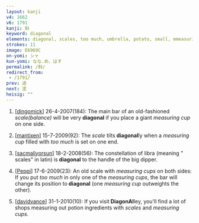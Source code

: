 ```yaml
---
layout: kanji
v4: 1662
v6: 1791
kanji: 斜
keyword: diagonal
elements: diagonal, scales, too much, umbrella, potato, small, mmeasuring cup, big dipper, The Plough, drop, ten, needle
strokes: 11
image: E6969C
on-yomi: シャ
kun-yomi: なな.め、はす
permalink: /斜/
redirect_from:
 - /1791/
prev: 途
next: 塗
heisig: ""
---
```


1) [<a href="http://kanji.koohii.com/profile/dingomick">dingomick</a>] 26-4-2007(184): The main bar of an old-fashioned <em>scale(balance)</em> will be very <strong>diagonal</strong> if you place a giant <em>measuring cup</em> on one side.

2) [<a href="http://kanji.koohii.com/profile/mantixen">mantixen</a>] 15-7-2009(92): The <em>scale</em> tilts<strong> diagonal</strong>ly when a <em>measuring cup</em> filled with <em>too much</em> is set on one end.

3) [<a href="http://kanji.koohii.com/profile/sacmaliyorsun">sacmaliyorsun</a>] 18-2-2008(56): The constellation of libra (meaning &quot; scales&quot; in latin) is<strong> diagonal</strong> to the handle of the big dipper.

4) [<a href="http://kanji.koohii.com/profile/Peppi">Peppi</a>] 17-6-2009(23): An old scale with <em>measuring cups</em> on both sides: If you put <em>too much</em> in only one of the <em>measuring cups</em>, the bar will change its position to<strong> diagonal</strong> (one <em>measuring cup</em> outweights the other).

5) [<a href="http://kanji.koohii.com/profile/davidvance">davidvance</a>] 31-1-2010(10): If you visit<strong> DiagonAl</strong>ley, you&#039;ll find a lot of shops measuring out potion ingredients with <em>scales</em> and <em>measuring cups</em>.

